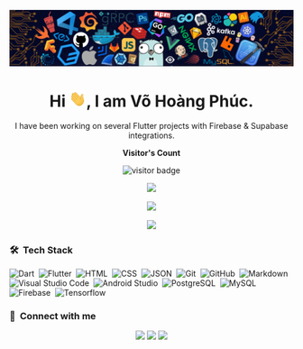 <p align="center"><img src="https://raw.githubusercontent.com/phucvo0708/phucvo0708/master/header.png"></p>

<h1 align="center">Hi <img src="https://raw.githubusercontent.com/phucvo0708/phucvo0708/master/Hi.gif" width="30px">, I am Võ Hoàng Phúc.</h1>

<p align="center" width="150px"> I have been working on several Flutter projects with Firebase & Supabase integrations. </p>

<p align="center"><b>Visitor's Count</b></p>
<p align="center"><img src="https://profile-counter.glitch.me/%7Bphucvo0708%7D/count.svg" alt="visitor badge"/></p>
<p align="center"><img src="https://github-readme-stats.vercel.app/api/top-langs/?username=phucvo0708&layout=compact&hide=TSQL&theme=chartreuse-dark"></p>
<p align="center" ><img src="https://github-readme-stats.vercel.app/api?username=phucvo0708&count_private=true&show_icons=true&&theme=chartreuse-dark&include_all_commits=true" width="400"></p> 
<p align="center" ><img src="https://github-readme-streak-stats.herokuapp.com?user=phucvo0708&theme=chartreuse-dark"></p>

### 🛠 &nbsp;Tech Stack

![Dart](https://img.shields.io/badge/-Dart-05122A?style=flat&logo=dart&logoColor=1075C2)&nbsp;
![Flutter](https://img.shields.io/badge/-Flutter-05122A?style=flat&logo=flutter&logoColor=02569B)&nbsp;
![HTML](https://img.shields.io/badge/-HTML-05122A?style=flat&logo=HTML5)&nbsp;
![CSS](https://img.shields.io/badge/-CSS-05122A?style=flat&logo=CSS3&logoColor=1572B6)&nbsp;
![JSON](https://img.shields.io/badge/-JSON-05122A?style=flat&logo=json&logoColor=000000)&nbsp;
![Git](https://img.shields.io/badge/-Git-05122A?style=flat&logo=git)&nbsp;
![GitHub](https://img.shields.io/badge/-GitHub-05122A?style=flat&logo=github)&nbsp;
![Markdown](https://img.shields.io/badge/-Markdown-05122A?style=flat&logo=markdown)&nbsp;
![Visual Studio Code](https://img.shields.io/badge/-Visual%20Studio%20Code-05122A?style=flat&logo=visual-studio-code&logoColor=007ACC)&nbsp;
![Android Studio](https://img.shields.io/badge/-Android%20Studio-05122A?style=flat&logo=android-studio&logoColor=3DDC84)&nbsp;
![PostgreSQL](https://img.shields.io/badge/-PostgreSQL-05122A?style=flat&logo=postgresql&logoColor=336791)&nbsp;
![MySQL](https://img.shields.io/badge/-MySQL-05122A?style=flat&logo=mysql&logoColor=4479A1)&nbsp;
![Firebase](https://img.shields.io/badge/-Firebase-05122A?style=flat&logo=firebase&logoColor=FFCA28)&nbsp;
![Tensorflow](https://img.shields.io/badge/-Tensorflow-05122A?style=flat&logo=tensorflow&logoColor=FF6F00)&nbsp;

### :link: &nbsp;Connect with me

<p align="center">
<a href="https://linkedin.com/in/vohoangphuc"><img src="https://img.shields.io/badge/-Võ%20Hoàng%20Phúc-0077B5?style=for-the-badge&logo=Linkedin&logoColor=white"/></a>
<a href="mailto:phucvo0708@gmail.com"><img src="https://img.shields.io/badge/-phucvo0708@gmail.com-D14836?style=for-the-badge&logo=Gmail&logoColor=white"/></a>
<a href="https://twitter.com/phucvo0708"><img src="https://img.shields.io/badge/-phucvo0708-1DA1F2?style=for-the-badge&logo=twitter&logoColor=white"/></a>
</p>

